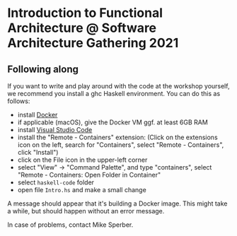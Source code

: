 # Introduction to Functional Architecture @ Software Architecture Gathering 2021

## Following along

If you want to write and play around with the code at the workshop
yourself, we recommend you install a ghc Haskell environment.  You can
do this as follows:

- install [Docker](https://www.docker.com/)
- if applicable (macOS), give the Docker VM ggf. at least 6GB RAM
- install [Visual Studio Code](https://code.visualstudio.com/download)
- install the "Remote - Containers" extension:
  (Click on the  extensions icon on the left, search for "Containers",
  select "Remote - Containers",  click "Install")
- click on the File icon in the upper-left corner
- select "View" -> "Command Palette", and type
  "containers", select "Remote - Containers: Open Folder in Container"
- select `haskell-code` folder
- open file `Intro.hs` and make a small change


A message should appear that it's building a Docker image.  This might
take a while, but should happen without an error message.

In case of problems, contact Mike Sperber.
